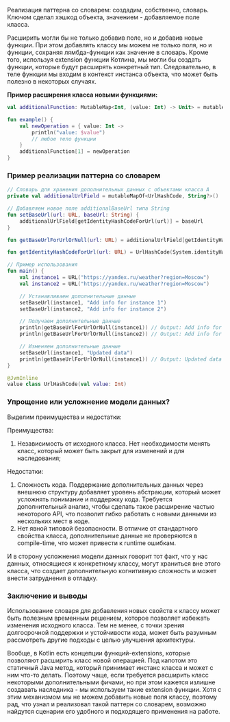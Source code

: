 Реализация паттерна со словарем: создадим, собственно, словарь. Ключом сделал хэшкод объекта, значением - добавляемое поле класса. 

Расширить могли бы не только добавив поле, но и добавив новые функции.
При этом добавлять классу мы можем не только поля, но и функции, сохраняя лямбда-функции как значение в словарь. Кроме того, используя extension функции Котлина, мы могли бы создать функции, которые будут расширять конкретный тип. 
Следовательно, в теле функции мы входим в контекст инстанса объекта, что может быть полезно в некоторых случаях.

**Пример расширения класса новыми функциями:**
```kotlin
val additionalFunction: MutableMap<Int, (value: Int) -> Unit> = mutableMapOf()

fun example() {
    val newOperation = { value: Int ->
        println("value: $value")
        // любое тело функции
    }
    additionalFunction[1] = newOperation
}

```

### Пример реализации паттерна со словарем

```kotlin
// Словарь для хранения дополнительных данных с объектами класса A
private val additionalUrlField = mutableMapOf<UrlHashCode, String?>()

// Добавляем новое поле additionalBaseUrl типа String
fun setBaseUrl(url: URL, baseUrl: String) {
    additionalUrlField[getIdentityHashCodeForUrl(url)] = baseUrl
}

fun getBaseUrlForUrlOrNull(url: URL) = additionalUrlField[getIdentityHashCodeForUrl(url)]

fun getIdentityHashCodeForUrl(url: URL) = UrlHashCode(System.identityHashCode(url))

// Пример использования
fun main() {
    val instance1 = URL("https://yandex.ru/weather?region=Moscow")
    val instance2 = URL("https://yandex.ru/weather?region=Moscow")

    // Устанавливаем дополнительные данные
    setBaseUrl(instance1, "Add info for instance 1")
    setBaseUrl(instance2, "Add info for instance 2")

    // Получаем дополнительные данные
    println(getBaseUrlForUrlOrNull(instance1)) // Output: Add info for instance 1
    println(getBaseUrlForUrlOrNull(instance2)) // Output: Add info for instance 2

    // Изменяем дополнительные данные
    setBaseUrl(instance1, "Updated data")
    println(getBaseUrlForUrlOrNull(instance1)) // Output: Updated data
}

@JvmInline
value class UrlHashCode(val value: Int)
```

### Упрощение или усложнение модели данных? 
Выделим преимущества и недостатки:

Преимущества:
1. Независимость от исходного класса. Нет необходимости менять класс, который может быть закрыт для изменений и для наследования;

Недостатки:
1. Сложность кода. Поддержание дополнительных данных через внешнюю структуру добавляет уровень абстракции, который может усложнять понимание и поддержку кода. Требуется дополнительный анализ, чтобы сделать такое расширение частью некоторого API, что позволит гибко работать с новыми данными из нескольких мест в коде.
2. Нет явной типовой безопасности. В отличие от стандартного свойства класса, дополнительные данные не проверяются в compile-time, что может привести к runtime ошибкам.

И в сторону усложнения модели данных говорит тот факт, что у нас данных, относящиеся к конкретному классу, могут храниться вне этого класса, что создает дополнительную когнитивную сложность и может внести затруднения в отладку.

### Заключение и выводы

Использование словаря для добавления новых свойств к классу может быть полезным временным решением, которое позволяет избежать изменения исходного класcа. 
Тем не менее, с точки зрения долгосрочной поддержки и устойчивости кода, может быть разумным рассмотреть другие подходы с целью улучшения архитектуры.

Вообще, в Kotlin есть концепции функций-extensions, которые позволяют расширить класс новой операцией. 
Под капотом это статичный Java метод, который принимает инстанс класса и может с ним что-то делать.
Поэтому чаще, если требуется расширить класс некоторыми дополнительными фичами, но при этом кажется излишне создавать наследника - мы используем такие extension функции.
Хотя с этим механизмом мы не можем добавить новые поля классу, поэтому рад, что узнал и реализовал такой паттерн со словарем, возможно найдутся сценарии его удобного и подходящего применения на работе.